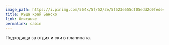 ```yaml
---
image_path: https://i.pinimg.com/564x/5f/52/3e/5f523e555df05edd2c0fede4d5c7f60d.jpg
title: Къща край Банско
link: Описание
permalink: cabin
---
```

Подходяща за отдих и ски в планината.


